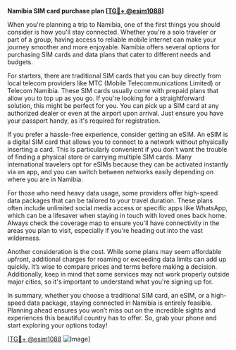 **Namibia SIM card purchase plan [[TG💪+ @esim1088](https://t.me/s/esim1088)]**

When you're planning a trip to Namibia, one of the first things you should consider is how you'll stay connected. Whether you're a solo traveler or part of a group, having access to reliable mobile internet can make your journey smoother and more enjoyable. Namibia offers several options for purchasing SIM cards and data plans that cater to different needs and budgets.

For starters, there are traditional SIM cards that you can buy directly from local telecom providers like MTC (Mobile Telecommunications Limited) or Telecom Namibia. These SIM cards usually come with prepaid plans that allow you to top up as you go. If you're looking for a straightforward solution, this might be perfect for you. You can pick up a SIM card at any authorized dealer or even at the airport upon arrival. Just ensure you have your passport handy, as it's required for registration.

If you prefer a hassle-free experience, consider getting an eSIM. An eSIM is a digital SIM card that allows you to connect to a network without physically inserting a card. This is particularly convenient if you don't want the trouble of finding a physical store or carrying multiple SIM cards. Many international travelers opt for eSIMs because they can be activated instantly via an app, and you can switch between networks easily depending on where you are in Namibia.

For those who need heavy data usage, some providers offer high-speed data packages that can be tailored to your travel duration. These plans often include unlimited social media access or specific apps like WhatsApp, which can be a lifesaver when staying in touch with loved ones back home. Always check the coverage map to ensure you'll have connectivity in the areas you plan to visit, especially if you're heading out into the vast wilderness.

Another consideration is the cost. While some plans may seem affordable upfront, additional charges for roaming or exceeding data limits can add up quickly. It’s wise to compare prices and terms before making a decision. Additionally, keep in mind that some services may not work properly outside major cities, so it's important to understand what you're signing up for.

In summary, whether you choose a traditional SIM card, an eSIM, or a high-speed data package, staying connected in Namibia is entirely feasible. Planning ahead ensures you won’t miss out on the incredible sights and experiences this beautiful country has to offer. So, grab your phone and start exploring your options today! 

[[TG💪+ @esim1088](https://t.me/s/esim1088) ![Image](https://i.postimg.cc/Y0z9fWf4/image.png)]